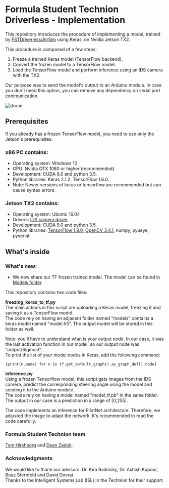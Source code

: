 # Formula Student Technion Driverless - Implementation  

This repository introduces the procedure of implementing a model, trained by [FSTDriverless/AirSim](https://github.com/FSTDriverless/AirSim) using Keras, on Nvidia Jetson TX2.  

This procedure is composed of a few steps:  
1. Freeze a trained Keras model (TensorFlow backend).  
2. Convert the frozen model to a TensorFlow model.  
3. Load the TensorFlow model and perform inference using an IDS camera with the TX2.  

Our purpose was to send the model's output to an Arduino module. In case you don't need this option, you can remove any dependency on serial port communication.  

![drone](drone.gif)


## Prerequisites  

If you already has a frozen TensorFlow model, you need to use only the Jetson's prerequisites.  

### x86 PC contains:  
* Operating system: Windows 10  
* GPU: Nvidia GTX 1080 or higher (recommended)  
* Development: CUDA 9.0 and python 3.5.  
* Python libraries: Keras 2.1.2, TensorFlow 1.6.0.  
* Note: Newer versions of keras or tensorflow are recommended but can cause syntax errors.  

### Jetson TX2 contains:  
* Operating system: Ubuntu 16.04  
* Drivers: [IDS camera driver](https://en.ids-imaging.com/download-ueye-emb-softfloat.html).  
* Development: CUDA 9.0 and python 3.5.  
* Python libraries: [TensorFlow 1.8.0](https://devtalk.nvidia.com/default/topic/1031300/tensorflow-1-8-wheel-with-jetpack-3-2-/), [OpenCV 3.4.1](https://www.jetsonhacks.com/2018/05/28/build-opencv-3-4-with-cuda-on-nvidia-jetson-tx2/), numpy, pyueye, pyserial.  


## What's inside  
### What's new:   
* We now share our TF frozen trained model. The model can be found in [Models folder](Models).   

This repository contains two code files:  

**freezing_keras_to_tf.py**  
The main actions in this script are uploading a Keras model, freezing it and saving it as a TensorFlow model.  
The code rely on having an adjacent folder named "models" contains a keras model named "model.h5". The output model will be stored in this folder as well.  

Note: you'll have to understand what is your output node. In our case, it was the last activation function in our model, so our output node was "output/Sigmoid".  
To print the list of your model nodes in Keras, add the following command:  
```
[print(n.name) for n in tf.get_default_graph().as_graph_def().node]  
```

**inference.py**  
Using a frozen Tensorflow model, this script gets images from the IDS camera, predict the corresponding steering angle using the model and sending it to the Arduino module.  
The code rely on having a model named "model_tf.pb" in the same folder.  
The output in our case is a prediction in a range of [0,255].  

The code implements an inference for PilotNet architecture. Therefore, we adjusted the image to adapt the network. It's recommended to read the code carefully.  


### Formula Student Technion team  

[Tom Hirshberg](https://www.linkedin.com/in/tom-hirshberg-93935b16b/) and [Dean Zadok](https://www.linkedin.com/in/dean-zadok-36886791/).  

### Acknowledgments  

We would like to thank our advisors: Dr. Kira Radinsky, Dr. Ashish Kapoor, Boaz Sternfeld and David Dovrat.  
Thanks to the Intelligent Systems Lab (ISL) in the Technion for their support.  
